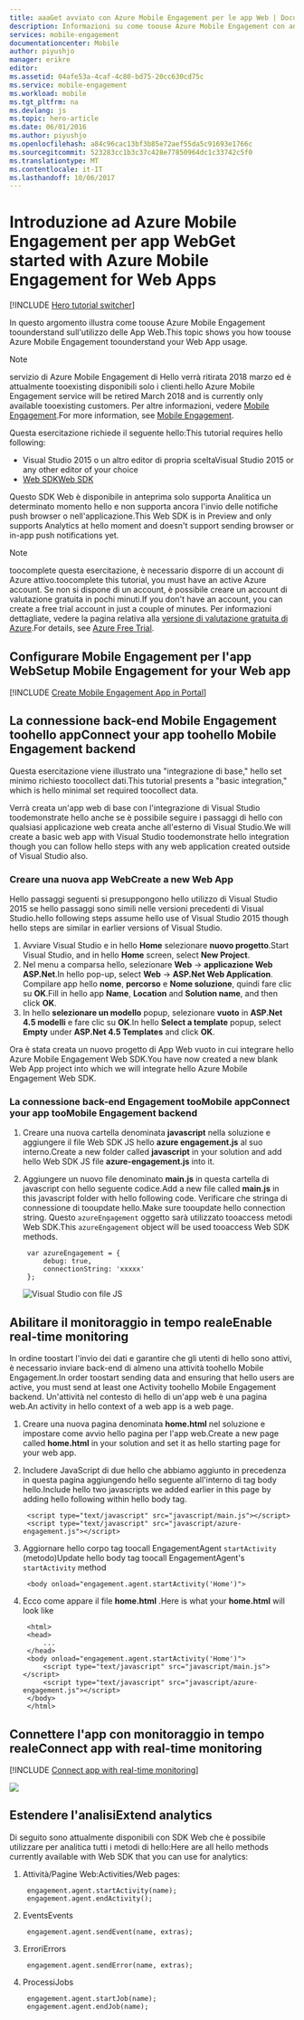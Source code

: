 ```yaml
---
title: aaaGet avviato con Azure Mobile Engagement per le app Web | Documenti Microsoft
description: Informazioni su come toouse Azure Mobile Engagement con analitica e notifiche push per le applicazioni Web.
services: mobile-engagement
documentationcenter: Mobile
author: piyushjo
manager: erikre
editor: 
ms.assetid: 04afe53a-4caf-4c80-bd75-20cc630cd75c
ms.service: mobile-engagement
ms.workload: mobile
ms.tgt_pltfrm: na
ms.devlang: js
ms.topic: hero-article
ms.date: 06/01/2016
ms.author: piyushjo
ms.openlocfilehash: a84c96cac13bf3b85e72aef55da5c91693e1766c
ms.sourcegitcommit: 523283cc1b3c37c428e77850964dc1c33742c5f0
ms.translationtype: MT
ms.contentlocale: it-IT
ms.lasthandoff: 10/06/2017
---
```

# <a name="get-started-with-azure-mobile-engagement-for-web-apps"></a><span data-ttu-id="6e054-103">Introduzione ad Azure Mobile Engagement per app Web</span><span class="sxs-lookup"><span data-stu-id="6e054-103">Get started with Azure Mobile Engagement for Web Apps</span></span>
[!INCLUDE [Hero tutorial switcher](../../includes/mobile-engagement-hero-tutorial-switcher.md)]

<span data-ttu-id="6e054-104">In questo argomento illustra come toouse Azure Mobile Engagement toounderstand sull'utilizzo delle App Web.</span><span class="sxs-lookup"><span data-stu-id="6e054-104">This topic shows you how toouse Azure Mobile Engagement toounderstand your Web App usage.</span></span>

> [!NOTE]
> <span data-ttu-id="6e054-105">servizio di Azure Mobile Engagement di Hello verrà ritirata 2018 marzo ed è attualmente tooexisting disponibili solo i clienti.</span><span class="sxs-lookup"><span data-stu-id="6e054-105">hello Azure Mobile Engagement service will be retired March 2018 and is currently only available tooexisting customers.</span></span> <span data-ttu-id="6e054-106">Per altre informazioni, vedere [Mobile Engagement](https://azure.microsoft.com/en-us/services/mobile-engagement/).</span><span class="sxs-lookup"><span data-stu-id="6e054-106">For more information, see [Mobile Engagement](https://azure.microsoft.com/en-us/services/mobile-engagement/).</span></span>

<span data-ttu-id="6e054-107">Questa esercitazione richiede il seguente hello:</span><span class="sxs-lookup"><span data-stu-id="6e054-107">This tutorial requires hello following:</span></span>

* <span data-ttu-id="6e054-108">Visual Studio 2015 o un altro editor di propria scelta</span><span class="sxs-lookup"><span data-stu-id="6e054-108">Visual Studio 2015 or any other editor of your choice</span></span>
* [<span data-ttu-id="6e054-109">Web SDK</span><span class="sxs-lookup"><span data-stu-id="6e054-109">Web SDK</span></span>](http://aka.ms/P7b453)

<span data-ttu-id="6e054-110">Questo SDK Web è disponibile in anteprima solo supporta Analitica un determinato momento hello e non supporta ancora l'invio delle notifiche push browser o nell'applicazione.</span><span class="sxs-lookup"><span data-stu-id="6e054-110">This Web SDK is in Preview and only supports Analytics at hello moment and doesn't support sending browser or in-app push notifications yet.</span></span> 

> [!NOTE]
> <span data-ttu-id="6e054-111">toocomplete questa esercitazione, è necessario disporre di un account di Azure attivo.</span><span class="sxs-lookup"><span data-stu-id="6e054-111">toocomplete this tutorial, you must have an active Azure account.</span></span> <span data-ttu-id="6e054-112">Se non si dispone di un account, è possibile creare un account di valutazione gratuita in pochi minuti.</span><span class="sxs-lookup"><span data-stu-id="6e054-112">If you don't have an account, you can create a free trial account in just a couple of minutes.</span></span> <span data-ttu-id="6e054-113">Per informazioni dettagliate, vedere la pagina relativa alla [versione di valutazione gratuita di Azure](https://azure.microsoft.com/pricing/free-trial/?WT.mc_id=A0E0E5C02&amp;returnurl=http%3A%2F%2Fazure.microsoft.com%2Fen-us%2Fdocumentation%2Farticles%2Fmobile-engagement-web-app-get-started).</span><span class="sxs-lookup"><span data-stu-id="6e054-113">For details, see [Azure Free Trial](https://azure.microsoft.com/pricing/free-trial/?WT.mc_id=A0E0E5C02&amp;returnurl=http%3A%2F%2Fazure.microsoft.com%2Fen-us%2Fdocumentation%2Farticles%2Fmobile-engagement-web-app-get-started).</span></span>
> 
> 

## <a name="setup-mobile-engagement-for-your-web-app"></a><span data-ttu-id="6e054-114">Configurare Mobile Engagement per l'app Web</span><span class="sxs-lookup"><span data-stu-id="6e054-114">Setup Mobile Engagement for your Web app</span></span>
[!INCLUDE [Create Mobile Engagement App in Portal](../../includes/mobile-engagement-create-app-in-portal-new.md)]

## <span data-ttu-id="6e054-115"><a id="connecting-app"></a>La connessione back-end Mobile Engagement toohello app</span><span class="sxs-lookup"><span data-stu-id="6e054-115"><a id="connecting-app"></a>Connect your app toohello Mobile Engagement backend</span></span>
<span data-ttu-id="6e054-116">Questa esercitazione viene illustrato una "integrazione di base," hello set minimo richiesto toocollect dati.</span><span class="sxs-lookup"><span data-stu-id="6e054-116">This tutorial presents a "basic integration," which is hello minimal set required toocollect data.</span></span>

<span data-ttu-id="6e054-117">Verrà creata un'app web di base con l'integrazione di Visual Studio toodemonstrate hello anche se è possibile seguire i passaggi di hello con qualsiasi applicazione web creata anche all'esterno di Visual Studio.</span><span class="sxs-lookup"><span data-stu-id="6e054-117">We will create a basic web app with Visual Studio toodemonstrate hello integration though you can follow hello steps with any web application created outside of Visual Studio also.</span></span> 

### <a name="create-a-new-web-app"></a><span data-ttu-id="6e054-118">Creare una nuova app Web</span><span class="sxs-lookup"><span data-stu-id="6e054-118">Create a new Web App</span></span>
<span data-ttu-id="6e054-119">Hello passaggi seguenti si presuppongono hello utilizzo di Visual Studio 2015 se hello passaggi sono simili nelle versioni precedenti di Visual Studio.</span><span class="sxs-lookup"><span data-stu-id="6e054-119">hello following steps assume hello use of Visual Studio 2015 though hello steps are similar in earlier versions of Visual Studio.</span></span> 

1. <span data-ttu-id="6e054-120">Avviare Visual Studio e in hello **Home** selezionare **nuovo progetto**.</span><span class="sxs-lookup"><span data-stu-id="6e054-120">Start Visual Studio, and in hello **Home** screen, select **New Project**.</span></span>
2. <span data-ttu-id="6e054-121">Nel menu a comparsa hello, selezionare **Web** -> **applicazione Web ASP.Net**.</span><span class="sxs-lookup"><span data-stu-id="6e054-121">In hello pop-up, select **Web** -> **ASP.Net Web Application**.</span></span> <span data-ttu-id="6e054-122">Compilare app hello **nome**, **percorso** e **Nome soluzione**, quindi fare clic su **OK**.</span><span class="sxs-lookup"><span data-stu-id="6e054-122">Fill in hello app **Name**, **Location** and  **Solution name**, and then click **OK**.</span></span>
3. <span data-ttu-id="6e054-123">In hello **selezionare un modello** popup, selezionare **vuoto** in **ASP.Net 4.5 modelli** e fare clic su **OK**.</span><span class="sxs-lookup"><span data-stu-id="6e054-123">In hello **Select a template** popup, select **Empty** under **ASP.Net 4.5 Templates** and click **OK**.</span></span> 

<span data-ttu-id="6e054-124">Ora è stata creata un nuovo progetto di App Web vuoto in cui integrare hello Azure Mobile Engagement Web SDK.</span><span class="sxs-lookup"><span data-stu-id="6e054-124">You have now created a new blank Web App project into which we will integrate hello Azure Mobile Engagement Web SDK.</span></span>

### <a name="connect-your-app-toomobile-engagement-backend"></a><span data-ttu-id="6e054-125">La connessione back-end Engagement tooMobile app</span><span class="sxs-lookup"><span data-stu-id="6e054-125">Connect your app tooMobile Engagement backend</span></span>
1. <span data-ttu-id="6e054-126">Creare una nuova cartella denominata **javascript** nella soluzione e aggiungere il file Web SDK JS hello **azure engagement.js** al suo interno.</span><span class="sxs-lookup"><span data-stu-id="6e054-126">Create a new folder called **javascript** in your solution and add hello Web SDK JS file **azure-engagement.js** into it.</span></span> 
2. <span data-ttu-id="6e054-127">Aggiungere un nuovo file denominato **main.js** in questa cartella di javascript con hello seguente codice.</span><span class="sxs-lookup"><span data-stu-id="6e054-127">Add a new file called **main.js** in this javascript folder with hello following code.</span></span> <span data-ttu-id="6e054-128">Verificare che stringa di connessione di tooupdate hello.</span><span class="sxs-lookup"><span data-stu-id="6e054-128">Make sure tooupdate hello connection string.</span></span> <span data-ttu-id="6e054-129">Questo `azureEngagement` oggetto sarà utilizzato tooaccess metodi Web SDK.</span><span class="sxs-lookup"><span data-stu-id="6e054-129">This `azureEngagement` object will be used tooaccess Web SDK methods.</span></span> 
   
        var azureEngagement = {
            debug: true,
            connectionString: 'xxxxx'
        };
   
    ![Visual Studio con file JS][1]

## <a name="enable-real-time-monitoring"></a><span data-ttu-id="6e054-131">Abilitare il monitoraggio in tempo reale</span><span class="sxs-lookup"><span data-stu-id="6e054-131">Enable real-time monitoring</span></span>
<span data-ttu-id="6e054-132">In ordine toostart l'invio dei dati e garantire che gli utenti di hello sono attivi, è necessario inviare back-end di almeno una attività toohello Mobile Engagement.</span><span class="sxs-lookup"><span data-stu-id="6e054-132">In order toostart sending data and ensuring that hello users are active, you must send at least one Activity toohello Mobile Engagement backend.</span></span> <span data-ttu-id="6e054-133">Un'attività nel contesto di hello di un'app web è una pagina web.</span><span class="sxs-lookup"><span data-stu-id="6e054-133">An activity in hello context of a web app is a web page.</span></span> 

1. <span data-ttu-id="6e054-134">Creare una nuova pagina denominata **home.html** nel soluzione e impostare come avvio hello pagina per l'app web.</span><span class="sxs-lookup"><span data-stu-id="6e054-134">Create a new page called **home.html** in your solution and set it as hello starting page for your web app.</span></span> 
2. <span data-ttu-id="6e054-135">Includere JavaScript di due hello che abbiamo aggiunto in precedenza in questa pagina aggiungendo hello seguente all'interno di tag body hello.</span><span class="sxs-lookup"><span data-stu-id="6e054-135">Include hello two javascripts we added earlier in this page by adding hello following within hello body tag.</span></span> 
   
        <script type="text/javascript" src="javascript/main.js"></script>
        <script type="text/javascript" src="javascript/azure-engagement.js"></script>
3. <span data-ttu-id="6e054-136">Aggiornare hello corpo tag toocall EngagementAgent `startActivity` (metodo)</span><span class="sxs-lookup"><span data-stu-id="6e054-136">Update hello body tag toocall EngagementAgent's `startActivity` method</span></span>
   
        <body onload="engagement.agent.startActivity('Home')">
4. <span data-ttu-id="6e054-137">Ecco come appare il file **home.html** .</span><span class="sxs-lookup"><span data-stu-id="6e054-137">Here is what your **home.html** will look like</span></span>
   
        <html>
        <head>
            ...
        </head>
        <body onload="engagement.agent.startActivity('Home')">
            <script type="text/javascript" src="javascript/main.js"></script>
            <script type="text/javascript" src="javascript/azure-engagement.js"></script>
        </body>
        </html>

## <a name="connect-app-with-real-time-monitoring"></a><span data-ttu-id="6e054-138">Connettere l'app con monitoraggio in tempo reale</span><span class="sxs-lookup"><span data-stu-id="6e054-138">Connect app with real-time monitoring</span></span>
[!INCLUDE [Connect app with real-time monitoring](../../includes/mobile-engagement-connect-app-with-monitor.md)]

  ![][2]

## <a name="extend-analytics"></a><span data-ttu-id="6e054-139">Estendere l'analisi</span><span class="sxs-lookup"><span data-stu-id="6e054-139">Extend analytics</span></span>
<span data-ttu-id="6e054-140">Di seguito sono attualmente disponibili con SDK Web che è possibile utilizzare per analitica tutti i metodi di hello:</span><span class="sxs-lookup"><span data-stu-id="6e054-140">Here are all hello methods currently available with Web SDK that you can use for analytics:</span></span>

1. <span data-ttu-id="6e054-141">Attività/Pagine Web:</span><span class="sxs-lookup"><span data-stu-id="6e054-141">Activities/Web pages:</span></span>
   
        engagement.agent.startActivity(name);
        engagement.agent.endActivity();
2. <span data-ttu-id="6e054-142">Events</span><span class="sxs-lookup"><span data-stu-id="6e054-142">Events</span></span>
   
        engagement.agent.sendEvent(name, extras);
3. <span data-ttu-id="6e054-143">Errori</span><span class="sxs-lookup"><span data-stu-id="6e054-143">Errors</span></span>
   
        engagement.agent.sendError(name, extras);
4. <span data-ttu-id="6e054-144">Processi</span><span class="sxs-lookup"><span data-stu-id="6e054-144">Jobs</span></span>
   
        engagement.agent.startJob(name);
        engagement.agent.endJob(name);

<!-- Images. -->
[1]: ./media/mobile-engagement-web-app-get-started/visual-studio-solution-js.png
[2]: ./media/mobile-engagement-web-app-get-started/session.png

